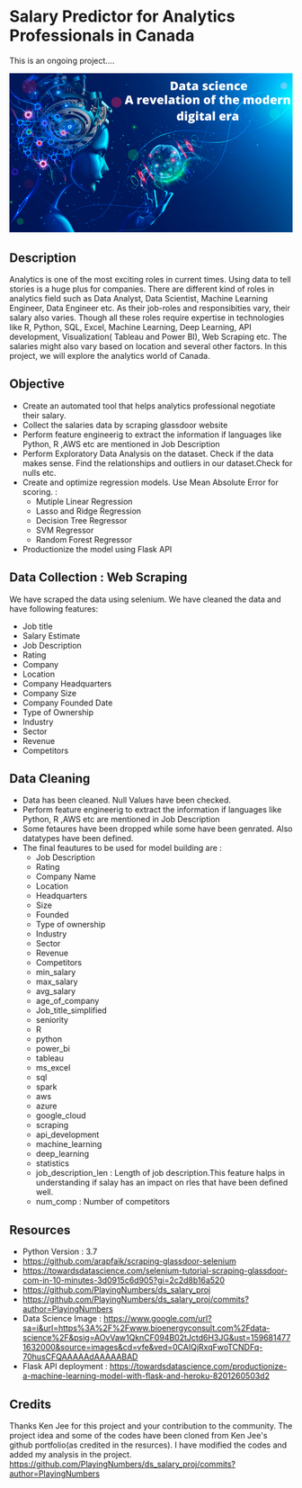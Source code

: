 # Salary Predictor for Analytics Professionals in Canada

This is an ongoing project....

![](https://github.com/rachitj/ds_salary_project/blob/data_eda/data-science.png)

## Description
Analytics is one of the most exciting roles in current times. Using data to tell stories is a huge plus for companies. There are different kind of roles in analytics field such as Data Analyst, Data Scientist, Machine Learning Engineer, Data Engineer etc. As their job-roles and responsibities vary, their salary also varies. Though all these roles require expertise in technologies like R, Python, SQL, Excel, Machine Learning, Deep Learning, API development, Visualization( Tableau and Power BI), Web Scraping etc. The salaries might also vary based on location and several other factors. In this project, we will explore the analytics world of Canada.

## Objective
* Create an automated tool that helps analytics professional negotiate their salary.
* Collect the salaries data by scraping glassdoor website
* Perform feature engineerig to extract the information if languages like Python, R ,AWS etc are mentioned in Job Description
* Perform Exploratory Data Analysis on the dataset. Check if the data makes sense. Find the relationships and outliers  in our dataset.Check for nulls etc.
* Create and optimize regression models. Use Mean Absolute Error for scoring. :
  * Mutiple Linear Regression
  * Lasso and Ridge Regression
  * Decision Tree Regressor
  * SVM Regressor
  * Random Forest Regressor
* Productionize the model using Flask API

## Data Collection : Web Scraping
We have scraped the data using selenium. We have cleaned the data and have following features:
* Job title
* Salary Estimate
* Job Description
* Rating
* Company
* Location
* Company Headquarters
* Company Size
* Company Founded Date
* Type of Ownership
* Industry
* Sector
* Revenue
* Competitors

## Data Cleaning
* Data has been cleaned. Null Values have been checked. 
* Perform feature engineerig to extract the information if languages like Python, R ,AWS etc are mentioned in Job Description
* Some fetaures have been dropped while some have been genrated. Also datatypes have been defined.
* The final feautures to be used for model building are :
  * Job Description
  * Rating	
  * Company Name
  * Location
  * Headquarters
  * Size	
  * Founded	
  * Type of ownership
  * Industry	
  * Sector	
  * Revenue	
  * Competitors	
  * min_salary	
  * max_salary	
  * avg_salary	
  * age_of_company	
  * Job_title_simplified	
  * seniority	
  * R	
  * python	
  * power_bi	
  * tableau	
  * ms_excel	
  * sql	
  * spark	
  * aws	
  * azure	
  * google_cloud	
  * scraping	
  * api_development	
  * machine_learning	
  * deep_learning	
  * statistics	
  * job_description_len	: Length of job description.This feature halps in understanding if salay has an impact on rles that have been defined well.
  * num_comp	  : Number of competitors


## Resources
* Python Version : 3.7
* https://github.com/arapfaik/scraping-glassdoor-selenium
* https://towardsdatascience.com/selenium-tutorial-scraping-glassdoor-com-in-10-minutes-3d0915c6d905?gi=2c2d8b16a520
* https://github.com/PlayingNumbers/ds_salary_proj
* https://github.com/PlayingNumbers/ds_salary_proj/commits?author=PlayingNumbers
* Data Science Image : https://www.google.com/url?sa=i&url=https%3A%2F%2Fwww.bioenergyconsult.com%2Fdata-science%2F&psig=AOvVaw1QknCF094B02tJctd6H3JG&ust=1596814771632000&source=images&cd=vfe&ved=0CAIQjRxqFwoTCNDFq-70husCFQAAAAAdAAAAABAD
* Flask API deployment : https://towardsdatascience.com/productionize-a-machine-learning-model-with-flask-and-heroku-8201260503d2

## Credits 
Thanks Ken Jee for this project and your contribution to the community. The project idea and some of the codes have been cloned  from Ken Jee's github portfolio(as credited in the resurces). I have modified the codes and added my analysis in the project. 
https://github.com/PlayingNumbers/ds_salary_proj/commits?author=PlayingNumbers
